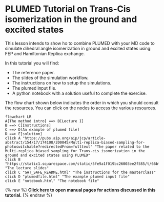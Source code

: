 # PLUMED Tutorial on Trans-Cis isomerization in the ground and excited states

This lesson intends to show ho to combine PLUMED with your MD code to simulate dihedral angle isomerization in ground and excited states using FEP and Hamiltonian Replica exchange.

In this tutorial you will find:

* The reference paper.
* The slides of the simulation workflow.
* The instructions on how to setup the simulations.
* The plumed input file.
* A python notebook with a solution useful to complete the exercise.

The flow chart shown below indicates the order in which you should consult the resources.
You can click on the nodes to access the various resources.


```mermaid
flowchart LR
A[The method intro] ==> B[Lecture I]
B ==> C[Instructions]
C ==> D[An example of plumed file]
D ==> E[solution]
click A "https://pubs.aip.org/aip/jcp/article-abstract/154/17/174108/200045/Multi-replica-biased-sampling-for-photoswitchable?redirectedFrom=fulltext" "The paper related to the Multi-replica biased sampling for Trans-cis isomerization in the ground and excited states using PLUMED"
click B "https://static1.squarespace.com/static/5fe9a1f019bc26003ee2f585/t/66bf0a3059d1da25c8693695/1723796018487/Slide.pdf" "The lecture slides"
click C "GAT_SAFE_README.html" "The instructions for the masterclass"
click D "plumedfile.html" "The example plumed input file"
click E "notebook.html" "The notebook file"
```
{% raw %}
<b><a href="https://www.plumed.org/doc-master/user-doc/html/actionlist/?actions=PRINT,CONSTANT,WHOLEMOLECULES,TORSION,MATHEVAL,PBMETAD,BIASVALUE" target="_blank">Click here</a> to open manual pages for actions discussed in this tutorial.</b>
{% endraw %}
